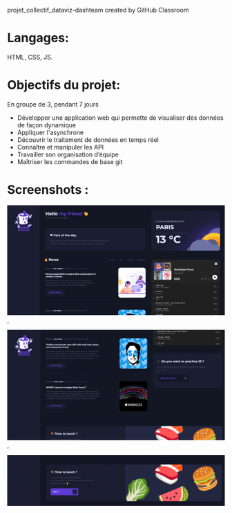 projet_collectif_dataviz-dashteam created by GitHub Classroom

# Langages: 
HTML, CSS, JS. 

# Objectifs du projet:
En groupe de 3, pendant 7 jours
- Développer une application web qui permette de visualiser des données de façon dynamique
- Appliquer l'asynchrone 
- Découvrir le traitement de données en temps réel
- Connaître et manipuler les API
- Travailler son organisation d’équipe
- Maîtriser les commandes de base git 

# Screenshots : 
![Screenshot1](https://github.com/irisgaudin/dataviz-ada/blob/main/frontend/img/Screenshot1.png),

![Screenshot2](https://github.com/irisgaudin/dataviz-ada/blob/main/frontend/img/Screenshot2.png),

![Screenshot3](https://github.com/irisgaudin/dataviz-ada/blob/main/frontend/img/Screenshot3.png)
